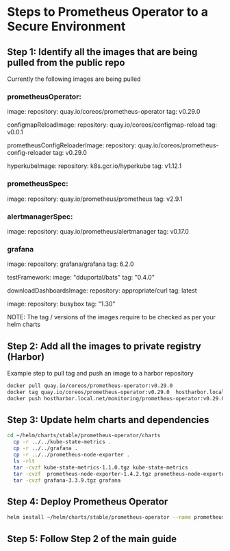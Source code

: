 
# Steps to Prometheus Operator to a Secure Environment
## Step 1: Identify all the images that are being pulled from the public repo

Currently the following images are being pulled

### prometheusOperator:
image:
    repository: quay.io/coreos/prometheus-operator
    tag: v0.29.0

configmapReloadImage:
    repository: quay.io/coreos/configmap-reload
    tag: v0.0.1

prometheusConfigReloaderImage:
    repository: quay.io/coreos/prometheus-config-reloader
    tag: v0.29.0
    
hyperkubeImage:
    repository: k8s.gcr.io/hyperkube
    tag: v1.12.1

### prometheusSpec:
image:
      repository: quay.io/prometheus/prometheus
      tag: v2.9.1
      
### alertmanagerSpec:     
image:
      repository: quay.io/prometheus/alertmanager
      tag: v0.17.0
### grafana      
image:
   repository: grafana/grafana
   tag: 6.2.0


testFramework:
   image: "dduportal/bats"
   tag: "0.4.0"

downloadDashboardsImage:
   repository: appropriate/curl
   tag: latest

image:
     repository: busybox
     tag: "1.30"

  NOTE: The tag / versions of the images require to be checked as per your helm charts


## Step 2: Add all the images to private registry (Harbor)

Example step to pull tag and push an image to a harbor repository 

```bash
docker pull quay.io/coreos/prometheus-operator:v0.29.0
docker tag quay.io/coreos/prometheus-operator:v0.29.0  hostharbor.local.net/monitoring/prometheus-operator:v0.29.0
docker push hostharbor.local.net/monitoring/prometheus-operator:v0.29.0
```

## Step 3: Update helm charts and dependencies


```bash
cd ~/helm/charts/stable/prometheus-operator/charts
  cp -r ../../kube-state-metrics .
  cp -r ../../grafana .
  cp -r ../../prometheus-node-exporter .
  ls -rlt
  tar -cvzf kube-state-metrics-1.1.0.tgz kube-state-metrics
  tar -cvzf  prometheus-node-exporter-1.4.2.tgz prometheus-node-exporter
  tar -cvzf grafana-3.3.9.tgz grafana
```

## Step 4: Deploy Prometheus Operator

```bash
helm install ~/helm/charts/stable/prometheus-operator --name prometheus --namespace monitoring  --set prometheusOperator.createCustomResource=false
```

## Step 5: Follow Step 2 of the main guide
